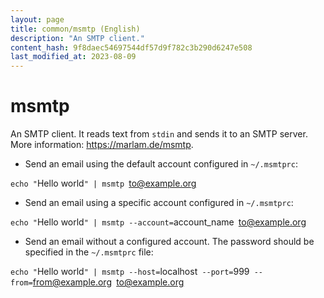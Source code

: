 ```yaml
---
layout: page
title: common/msmtp (English)
description: "An SMTP client."
content_hash: 9f8daec54697544df57d9f782c3b290d6247e508
last_modified_at: 2023-08-09
---
```

# msmtp

An SMTP client.
It reads text from `stdin` and sends it to an SMTP server.
More information: <https://marlam.de/msmtp>.

- Send an email using the default account configured in `~/.msmtprc`:

`echo "`<span class="tldr-var badge badge-pill bg-dark-lm bg-white-dm text-white-lm text-dark-dm font-weight-bold">Hello world</span>`" | msmtp `<span class="tldr-var badge badge-pill bg-dark-lm bg-white-dm text-white-lm text-dark-dm font-weight-bold">to@example.org</span>

- Send an email using a specific account configured in `~/.msmtprc`:

`echo "`<span class="tldr-var badge badge-pill bg-dark-lm bg-white-dm text-white-lm text-dark-dm font-weight-bold">Hello world</span>`" | msmtp --account=`<span class="tldr-var badge badge-pill bg-dark-lm bg-white-dm text-white-lm text-dark-dm font-weight-bold">account_name</span>` `<span class="tldr-var badge badge-pill bg-dark-lm bg-white-dm text-white-lm text-dark-dm font-weight-bold">to@example.org</span>

- Send an email without a configured account. The password should be specified in the `~/.msmtprc` file:

`echo "`<span class="tldr-var badge badge-pill bg-dark-lm bg-white-dm text-white-lm text-dark-dm font-weight-bold">Hello world</span>`" | msmtp --host=`<span class="tldr-var badge badge-pill bg-dark-lm bg-white-dm text-white-lm text-dark-dm font-weight-bold">localhost</span>` --port=`<span class="tldr-var badge badge-pill bg-dark-lm bg-white-dm text-white-lm text-dark-dm font-weight-bold">999</span>` --from=`<span class="tldr-var badge badge-pill bg-dark-lm bg-white-dm text-white-lm text-dark-dm font-weight-bold">from@example.org</span>` `<span class="tldr-var badge badge-pill bg-dark-lm bg-white-dm text-white-lm text-dark-dm font-weight-bold">to@example.org</span>
